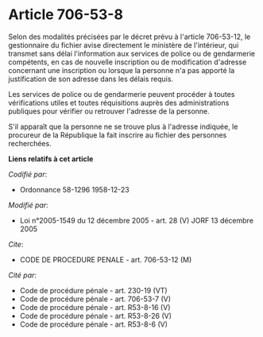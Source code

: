 # Article 706-53-8

Selon des modalités précisées par le décret prévu à l'article 706-53-12, le gestionnaire du fichier avise directement le
ministère de l'intérieur, qui transmet sans délai l'information aux services de police ou de gendarmerie compétents, en cas
de nouvelle inscription ou de modification d'adresse concernant une inscription ou lorsque la personne n'a pas apporté la
justification de son adresse dans les délais requis.

Les services de police ou de gendarmerie peuvent procéder à toutes vérifications utiles et toutes réquisitions auprès des
administrations publiques pour vérifier ou retrouver l'adresse de la personne.

S'il apparaît que la personne ne se trouve plus à l'adresse indiquée, le procureur de la République la fait inscrire au
fichier des personnes recherchées.

**Liens relatifs à cet article**

_Codifié par_:

  - Ordonnance 58-1296 1958-12-23

_Modifié par_:

  - Loi n°2005-1549 du 12 décembre 2005 - art. 28 (V) JORF 13 décembre 2005

_Cite_:

  - CODE DE PROCEDURE PENALE - art. 706-53-12 (M)

_Cité par_:

  - Code de procédure pénale - art. 230-19 (VT)
  - Code de procédure pénale - art. 706-53-7 (V)
  - Code de procédure pénale - art. R53-8-16 (V)
  - Code de procédure pénale - art. R53-8-26 (V)
  - Code de procédure pénale - art. R53-8-6 (V)

